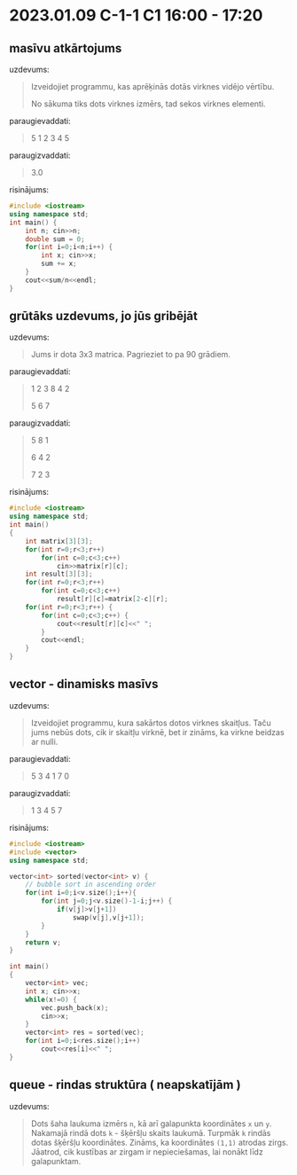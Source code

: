 # 2023.01.09 C-1-1 C1 16:00 - 17:20

## masīvu atkārtojums

uzdevums:

> Izveidojiet programmu, kas aprēķinās dotās virknes vidējo vērtību.
> 
> No sākuma tiks dots virknes izmērs, tad sekos virknes elementi.

paraugievaddati:

> 5
> 1 2 3 4 5

paraugizvaddati:

> 3.0

risinājums:

```cpp
#include <iostream>
using namespace std;
int main() {
    int n; cin>>n;
    double sum = 0;
    for(int i=0;i<n;i++) {
        int x; cin>>x;
        sum += x;
    }
    cout<<sum/n<<endl;
}
```

## grūtāks uzdevums, jo jūs gribējāt

uzdevums:

> Jums ir dota 3x3 matrica. Pagrieziet to pa 90 grādiem.

paraugievaddati:

> 1 2 3
> 8 4 2
> 
> 5 6 7

paraugizvaddati:

> 5 8 1
> 
> 6 4 2
> 
> 7 2 3

risinājums:

```cpp
#include <iostream>
using namespace std;
int main()
{
    int matrix[3][3];
    for(int r=0;r<3;r++)
        for(int c=0;c<3;c++)
            cin>>matrix[r][c];
    int result[3][3];
    for(int r=0;r<3;r++)
        for(int c=0;c<3;c++)
            result[r][c]=matrix[2-c][r];
    for(int r=0;r<3;r++) {
        for(int c=0;c<3;c++) {
            cout<<result[r][c]<<" ";
        }
        cout<<endl;
    }
}
```

## vector - dinamisks masīvs

uzdevums:

> Izveidojiet programmu, kura sakārtos dotos virknes skaitļus. Taču jums nebūs dots, cik ir skaitļu virknē, bet ir zināms, ka virkne beidzas ar nulli.

paraugievaddati:

> 5 3 4 1 7 0

paraugizvaddati:

> 1 3 4 5 7

risinājums:

```cpp
#include <iostream>
#include <vector>
using namespace std;

vector<int> sorted(vector<int> v) {
    // bubble sort in ascending order
    for(int i=0;i<v.size();i++){
        for(int j=0;j<v.size()-1-i;j++) {
            if(v[j]>v[j+1])
                swap(v[j],v[j+1]);
        }
    }
    return v;
}

int main()
{
    vector<int> vec;
    int x; cin>>x;
    while(x!=0) {
        vec.push_back(x);
        cin>>x;
    }
    vector<int> res = sorted(vec);
    for(int i=0;i<res.size();i++)
        cout<<res[i]<<" ";
}
```

## queue - rindas struktūra ( neapskatījām )

uzdevums:

> Dots šaha laukuma izmērs `n`, kā arī galapunkta koordinātes `x` un `y`. Nakamajā rindā dots `k` - šķēršļu skaits laukumā. Turpmāk `k` rindās dotas šķēršļu koordinātes. Zināms, ka koordinātes `(1,1)` atrodas zirgs. Jāatrod, cik kustības ar zirgam ir nepieciešamas, lai nonākt līdz galapunktam.
